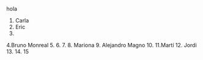 hola
1. Carla
2. Eric
3.
4.Bruno Monreal
5.
6.
7.
8. Mariona
9. Alejandro Magno
10.
11.Martí
12. Jordi
13.
14.
15
